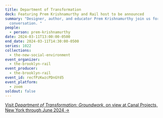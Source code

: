 ```yaml
---
title: Department of Transformation
deck: Featuring Prem Krishnamurthy and Rail host to be announced
summary: "Designer, author, and educator Prem Krishnamurthy join us for a
  conversation. "
people:
  - person: prem-krishnamurthy
date: 2024-03-11T13:00:00-0500
end_date: 2024-03-11T14:30:00-0500
series: 1022
collections:
  - the-new-social-environment
event_organizer:
  - the-brooklyn-rail
event_producer:
  - the-brooklyn-rail
event_id: recfPzKwzcPDnGYd5
event_platform:
  - zoom
soldout: false
---
```

[V﻿isit *Department of Transformation: Groundwork,* on view at Canal Projects, New York through June 2024 →](https://www.canalprojects.org/department-of-transformation)